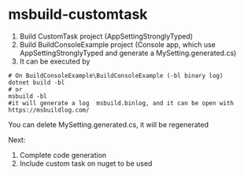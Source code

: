# msbuild-customtask

1. Build CustomTask project (AppSettingStronglyTyped)
1. Build BuildConsoleExample project (Console app, which use AppSettingStronglyTyped and generate a MySetting.generated.cs)
1. It can be executed by

```dotnetcli
# On BuildConsoleExample\BuildConsoleExample (-bl binary log)
dotnet build -bl
# or
msbuild -bl
#it will generate a log  msbuild.binlog, and it can be open with https://msbuildlog.com/
```

You can delete MySetting.generated.cs, it will be regenerated

Next:

1. Complete code generation
1. Include custom task on nuget to be used
